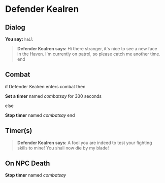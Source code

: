 # Defender Kealren
## Dialog

**You say:** `hail`



>**Defender Kealren says:** Hi there stranger, it's nice to see a new face in the Haven.  I'm currently on patrol, so please catch me another time.
end

## Combat

if Defender Kealren enters combat  then


**Set a timer** named *combatsay* for 300 seconds

else


**Stop timer** named *combatsay*
end

## Timer(s)

>**Defender Kealren says:** A fool you are indeed to test your fighting skills to mine!  You shall now die by my blade!
## On NPC Death

**Stop timer** named *combatsay*